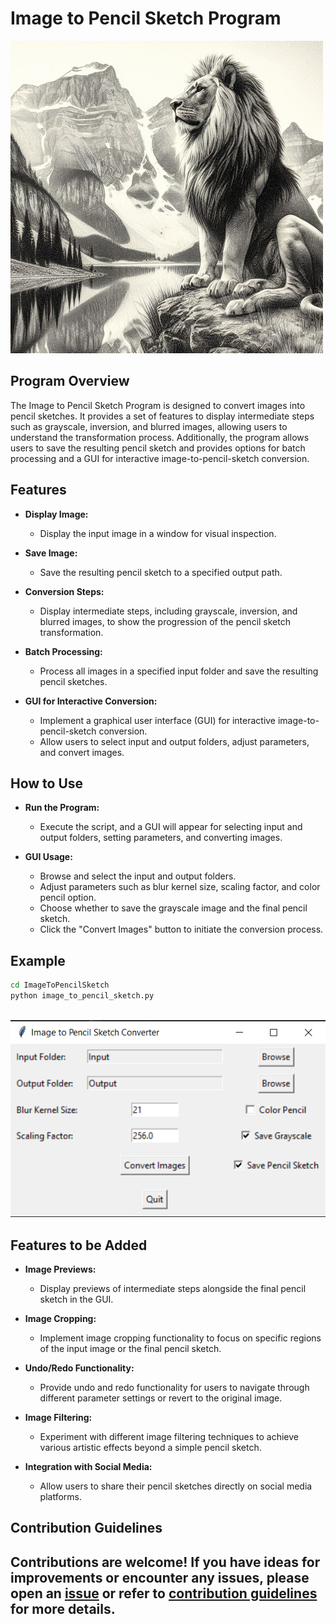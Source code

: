 # Image to Pencil Sketch Program

![Image to Sketch](../assets/images/readme_images/image_to_pencil_sketch.png)

## Program Overview

The Image to Pencil Sketch Program is designed to convert images into pencil sketches. It provides a set of features to display intermediate steps such as grayscale, inversion, and blurred images, allowing users to understand the transformation process. Additionally, the program allows users to save the resulting pencil sketch and provides options for batch processing and a GUI for interactive image-to-pencil-sketch conversion.

## Features

- **Display Image:**

  - Display the input image in a window for visual inspection.

- **Save Image:**

  - Save the resulting pencil sketch to a specified output path.

- **Conversion Steps:**

  - Display intermediate steps, including grayscale, inversion, and blurred images, to show the progression of the pencil sketch transformation.

- **Batch Processing:**

  - Process all images in a specified input folder and save the resulting pencil sketches.

- **GUI for Interactive Conversion:**

  - Implement a graphical user interface (GUI) for interactive image-to-pencil-sketch conversion.
  - Allow users to select input and output folders, adjust parameters, and convert images.

## How to Use

- **Run the Program:**

  - Execute the script, and a GUI will appear for selecting input and output folders, setting parameters, and converting images.

- **GUI Usage:**
  - Browse and select the input and output folders.
  - Adjust parameters such as blur kernel size, scaling factor, and color pencil option.
  - Choose whether to save the grayscale image and the final pencil sketch.
  - Click the "Convert Images" button to initiate the conversion process.

## Example

```bash
cd ImageToPencilSketch
python image_to_pencil_sketch.py
```

\
![output](../assets/images/output_images/image_to_pencil_sketch_output.png)

## Features to be Added

- **Image Previews:**

  - Display previews of intermediate steps alongside the final pencil sketch in the GUI.

- **Image Cropping:**

  - Implement image cropping functionality to focus on specific regions of the input image or the final pencil sketch.

- **Undo/Redo Functionality:**

  - Provide undo and redo functionality for users to navigate through different parameter settings or revert to the original image.

- **Image Filtering:**

  - Experiment with different image filtering techniques to achieve various artistic effects beyond a simple pencil sketch.

- **Integration with Social Media:**

  - Allow users to share their pencil sketches directly on social media platforms.

## Contribution Guidelines

## Contributions are welcome! If you have ideas for improvements or encounter any issues, please open an [issue](https://github.com/vrm-piyush/Acronym/issues) or refer to [contribution guidelines](../CONTRIBUTING.md) for more details.

